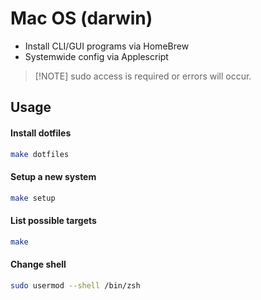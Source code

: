 # Mac OS (darwin)

- Install CLI/GUI programs via HomeBrew
- Systemwide config via Applescript

> [!NOTE] sudo access is required or errors will occur.

## Usage

#### Install dotfiles

```bash
make dotfiles
```

#### Setup a new system

```bash
make setup
```

#### List possible targets

```bash
make
```

#### Change shell

```bash
sudo usermod --shell /bin/zsh
```
